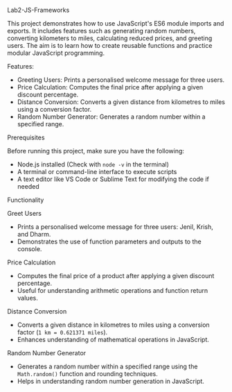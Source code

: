  Lab2-JS-Frameworks

This project demonstrates how to use JavaScript's ES6 module imports and exports. It includes features such as generating random numbers, converting kilometers to miles, calculating reduced prices, and greeting users. The aim is to learn how to create reusable functions and practice modular JavaScript programming.

Features:
- Greeting Users: Prints a personalised welcome message for three users.
- Price Calculation: Computes the final price after applying a given discount percentage.
- Distance Conversion: Converts a given distance from kilometres to miles using a conversion factor.
- Random Number Generator: Generates a random number within a specified range.

 Prerequisites

Before running this project, make sure you have the following:

- Node.js installed (Check with `node -v` in the terminal)
- A terminal or command-line interface to execute scripts
- A text editor like VS Code or Sublime Text for modifying the code if needed



 Functionality

 Greet Users
- Prints a personalised welcome message for three users: Jenil, Krish, and Dharm.
- Demonstrates the use of function parameters and outputs to the console.

 Price Calculation
- Computes the final price of a product after applying a given discount percentage.
- Useful for understanding arithmetic operations and function return values.

 Distance Conversion
- Converts a given distance in kilometres to miles using a conversion factor (`1 km = 0.621371 miles`).
- Enhances understanding of mathematical operations in JavaScript.

 Random Number Generator
- Generates a random number within a specified range using the `Math.random()` function and rounding techniques.
- Helps in understanding random number generation in JavaScript.
